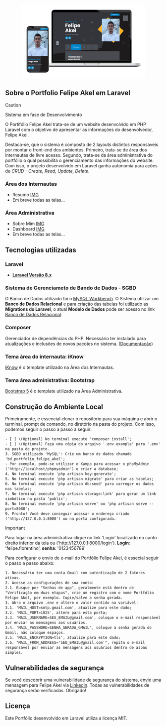 <p align="center"><img src="public/readme/desktop-mobile.png" width="400"></p>

## Sobre o Portfolio Felipe Akel em Laravel

> [!CAUTION]
> Sistema em fase de Desenvolvimento

O Portifólio Felipe Akel trata-se de um website desenvolvido em PHP Laravel com o objetivo de apresentar as informações do desenvolvedor, Felipe Akel. 

Destaca-se, que o sistema é composto de 2 layouts distintos responsáveis por montar o front-end dos ambientes. Primeiro, trata-se de área dos internautas de livre acesso. Segundo, trata-se da área administrativa do portfólio o qual possibilita o gerenciamento das informações do website. Com isso, o projeto desenvolvido em Laravel ganha autonomia para ações de _CRUD - Create, Read, Update, Delete_. 

### Área dos Internautas
- Resumo [IMG](public/readme/resumo.png)
- Em breve todas as telas...

### Área Administrativa
- Sobre Mim [IMG](public/readme/sobre-mim.png)
- Dashboard [IMG](public/readme/cadastro-portfolio.png)
- Em breve todas as telas...

## Tecnologias utilizadas

### Laravel
- **[Laravel Versão 8.x](https://laravel.com/docs/8.x)**

### Sistema de Gerenciameto de Bando de Dados - SGBD
O Banco de Dados utilizado foi o [MySQL Workbench](https://www.mysql.com/products/workbench/). O Sistema utilizar um **Banco de Dados Relacional** e para criação das tabelas foi utilizado as **Migrations do Laravel**, o atual **Modelo de Dados** pode ser acesso no link [Banco de Dados Relacional](public/readme/banco-relacional.png).

### Composer
Gerenciador de dependências do PHP. Necessário ter instalado para atualizações e inclusões de novos pacotes no sistema.
([Documentação](https://getcomposer.org/))

### Tema área do internauta: iKnow
[iKnow](https://themeforest.net/item/iknow-cv-resume-template/34225451) é o template utilizado na Área dos Internautas.

### Tema área administrativa: Bootstrap
[Bootstrap 5](https://getbootstrap.com/) é o template utilizado na Área Administrativa.


## Construção do Ambiente Local

Primeiramente, é essencial clonar o repositório para sua máquina e abrir o terminal, prompt de comando, no diretório na pasta do projeto. Com isso, podemos seguir o passo a passo a seguir:

    - [ ] \(Optional) No terminal execute 'composer install';
    - [ ] \(Optional) Faça uma cópia do arquivo '.env.example' para '.env' na pasta do projeto.
    3. SGBD utilizado 'MySQL': Crie um banco de dados chamado 'bd_portfolio_felipe_akel';
    - Por exemplo, pode-se utilizar o Xampp para acessar o phpMyAdmin ('http://localhost/phpmyadmin') e criar a database;
    4. No terminal execute 'php artisan key:generate';
    5. No terminal execute 'php artisan migrate' para criar as tabelas;
    6. No terminal execute 'php artisan db:seed' para carregar os dados nas tabelas;
    7. No terminal execute 'php artisan storage:link' para gerar um link simbólico na pasta 'public';
    8. No terminal execute 'php artisan serve' ou 'php artisan serve --port=8080';
    9. Pronto! Você deve conseguir acessar o endereço criado ('http://127.0.0.1:8000') ou na porta configurada.


> [!IMPORTANT]
> Para logar na área administrativa clique no link 'Login' localizado no canto direito inferior da tela ou ('http://127.0.0.1:8000/login').
> **Login**: 'felipe.florentino', **senha**: '0123456789'

Para configurar o envio de e-mail do Portfólio Felipe Akel, é essecial seguir o passo a passo abaixo:

    1. Necessário ter uma conta Gmail com autenticação de 2 fatores ativas.
    2. Acesse as configurações de sua conta:
    2.1. Busque por "Senhas de app", geralmente está dentro de "Verificação em duas etapas", crie um registro com o nome Portfólio Felipe Akel, por exemplo. Copie/salve a senha gerada.
    3. Abra o arquivo .env e altere o valor contido na variável:
    3.1. 'MAIL_HOST=smtp.gmail.com', atualize para este dado;
    3.2. 'MAIL_PORT=1025', altere para esta porta;
    3.3. 'MAIL_USERNAME=SEU_EMAIL@gmail.com', coloque o e-mail responsável por enviar as mensagens aos usuários.
    3.4. 'MAIL_PASSWORD=SENHA_GERADA_GMAIL', coloque a senha gerada do Gmail, não coloque espaços.
    3.5. 'MAIL_ENCRYPTION=tls', atualize para este dado;
    3.6. "MAIL_FROM_ADDRESS='SEU_EMAIL@gmail.com'", repita o e-mail responsável por enviar as mensagens aos usuários dentro de aspas simples.
    

## Vulnerabilidades de segurança

Se você descobrir uma vulnerabilidade de segurança do sistema, envie uma mensagem para Felipe Akel via [Linkedin](https://www.linkedin.com/in/felipe-akel-carvalho-florentino-009412135/). Todas as vulnerabilidades de segurança serão verificadas. Obrigado!


## Licença

Este Portfólio desenvolvido em Laravel utiliza a licença MIT.